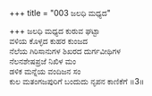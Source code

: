 +++
title = "003 ಜಲಧಿ ಮಧ್ಯದ"

+++
ಜಲಧಿ ಮಧ್ಯದ ಕುರುವ ಘಟ್ಟಾ  
ವಳಿಯ ಕೊಳ್ಳದ ಕುಹರ ಕುಂಜದ  
ನೆಲೆಯ ಗಿರಿಸಾನುಗಳ ಶಿಖರದ ದುರ್ಗವೀಥಿಗಳ  
ನೆಲನಶೇಷಪ್ರಜೆ ನಿಖಿಳ ಮಂ  
ಡಳಿಕ ಮನ್ನೆಯ ವಂದಿಜನ ಸಂ  
ಕುಲ ಮತಂಗಜಪುರಿಗೆ ಬಂದುದು ನೃಪನ ಕಾಣಿಕೆಗೆ      ॥3॥